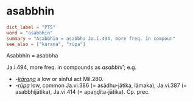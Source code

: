 # asabbhin

``` toml
dict_label = "PTS"
word = "asabbhin"
summary = "Asabbhin = asabbha Ja.i.494, more freq. in compoun"
see_also = ["kāraṇa", "rūpa"]
```

Asabbhin = asabbha

Ja.i.494, more freq. in compounds as *asabbhi˚*; e.g.

* *\-[kāraṇa](kāraṇa.md)* a low or sinful act Mil.280.
* *\-[rūpa](rūpa.md)* low, common Ja.vi.386 (= asādhu\-jātika, lāmaka), Ja.vi.387 (= asabbhijātika), Ja.vi.414 (= apaṇḍita\-jātika). Cp. prec.

